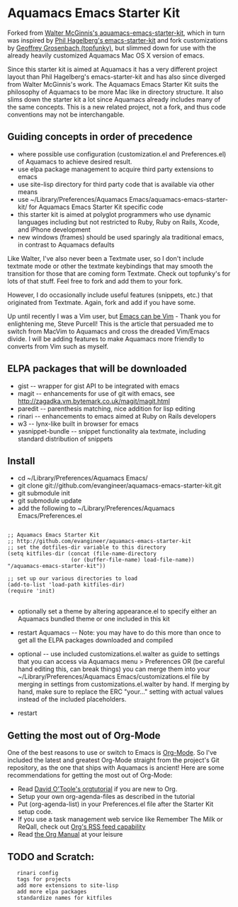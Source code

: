 # Aquamacs Emacs Starter Kit

Forked from [Walter McGinnis's aquamacs-emacs-starter-kit](http://github.com/walter/aquamacs-emacs-starter-kit), which in turn was inspired by [Phil Hagelberg's emacs-starter-kit](http://github.com/technomancy/emacs-starter-kit/tree/master) and fork customizations by [Geoffrey Grosenbach (topfunky)](http://github.com/topfunky/emacs-starter-kit/tree/master), but slimmed down for use with the already heavily customized Aquamacs Mac OS X version of emacs.

Since this starter kit is aimed at Aquamacs it has a very different project layout than Phil Hagelberg's emacs-starter-kit and has also since diverged from Walter McGinnis's work. The Aquamacs Emacs Starter Kit suits the philosophy of Aquamacs to be more Mac like in directory structure. It also slims down the starter kit a lot since Aquamacs already includes many of the same concepts.  This is a new related project, not a fork, and thus code conventions may not be interchangable.

## Guiding concepts in order of precedence

* where possible use configuration (customization.el and Preferences.el) of Aquamacs to achieve desired result.
* use elpa package management to acquire third party extensions to emacs
* use site-lisp directory for third party code that is available via other means
* use ~/Library/Preferences/Aquamacs Emacs/aquamacs-emacs-starter-kit/ for Aquamacs Emacs Starter Kit specific code
* this starter kit is aimed at polyglot programmers who use dynamic languages including but not restricted to Ruby, Ruby on Rails, Xcode, and iPhone development
* new windows (frames) should be used sparingly ala traditional emacs, in contrast to Aquamacs defaults

Like Walter, I've also never been a Textmate user, so I don't include textmate mode or other the textmate keybindings that may smooth the transition for those that are coming form Textmate. Check out topfunky's for lots of that stuff. Feel free to fork and add them to your fork.

However, I do occasionally include useful features (snippets, etc.) that originated from Textmate. Again, fork and add if you have some.

Up until recently I was a Vim user, but [Emacs can be Vim](http://www.sanityinc.com/articles/vim-vs-emacs) - Thank you for enlightening me, Steve Purcell!  This is the article that persuaded me to switch from MacVim to Aquamacs and cross the dreaded Vim/Emacs divide.  I will be adding features to make Aquamacs more friendly to converts from Vim such as myself.

## ELPA packages that will be downloaded

* gist -- wrapper for gist API to be integrated with emacs
* magit -- enhancements for use of git with emacs, see http://zagadka.vm.bytemark.co.uk/magit/magit.html
* paredit -- parenthesis matching, nice addition for lisp editing
* rinari -- enhancements to emacs aimed at Ruby on Rails developers
* w3 -- lynx-like built in browser for emacs
* yasnippet-bundle -- snippet functionality ala textmate, including standard distribution of snippets

## Install

* cd ~/Library/Preferences/Aquamacs Emacs/
* git clone git://github.com/evangineer/aquamacs-emacs-starter-kit.git
* git submodule init
* git submodule update
* add the following to ~/Library/Preferences/Aquamacs Emacs/Preferences.el

<pre>
<code>
;; Aquamacs Emacs Starter Kit
;; http://github.com/evangineer/aquamacs-emacs-starter-kit
;; set the dotfiles-dir variable to this directory
(setq kitfiles-dir (concat (file-name-directory
                    (or (buffer-file-name) load-file-name)) "/aquamacs-emacs-starter-kit"))

;; set up our various directories to load
(add-to-list 'load-path kitfiles-dir)
(require 'init)
</code>
</pre>

* optionally set a theme by altering appearance.el to specify either an Aquamacs bundled theme or one included in this kit
* restart Aquamacs -- Note: you may have to do this more than once to get all the ELPA packages downloaded and compiled

* optional -- use included customizations.el.walter as guide to settings that you can access via Aquamacs menu > Preferences OR (be careful hand editing this, can break things) you can merge them into your ~/Library/Preferences/Aquamacs Emacs/customizations.el file by merging in settings from customizations.el.walter by hand. If merging by hand, make sure to replace the ERC "your..." setting with actual values instead of the included placeholders.
* restart

## Getting the most out of Org-Mode

One of the best reasons to use or switch to Emacs is [Org-Mode](http://orgmode.org/).  So I've included the latest and greatest Org-Mode straight from the project's Git repository, as the one that ships with Aquamacs is ancient!  Here are some recommendations for getting the most out of Org-Mode:

* Read [David O'Toole's orgtutorial](http://dto.github.com/notebook/orgtutorial.html) if you are new to Org.
* Setup your own org-agenda-files as described in the tutorial
* Put (org-agenda-list) in your Preferences.el file after the Starter Kit setup code.
* If you use a task management web service like Remember The Milk or ReQall, check out [Org's RSS feed capability](http://orgmode.org/manual/RSS-Feeds.html#RSS-Feeds)
* Read [the Org Manual](http://orgmode.org/manual/index.html#Top) at your leisure

## TODO and Scratch:
       rinari config
       tags for projects
       add more extensions to site-lisp
       add more elpa packages
       standardize names for kitfiles

